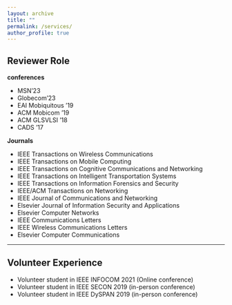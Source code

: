 ```yaml
---
layout: archive
title: ""
permalink: /services/
author_profile: true
---
```

## Reviewer Role

**conferences**
* MSN’23
* Globecom’23
* EAI Mobiquitous ’19
* ACM Mobicom ’19
* ACM GLSVLSI ’18
* CADS ’17

**Journals**
* IEEE Transactions on Wireless Communications 
* IEEE Transactions on Mobile Computing
* IEEE Transactions on Cognitive Communications and Networking
* IEEE Transactions on Intelligent Transportation Systems
* IEEE Transactions on Information Forensics and Security
* IEEE/ACM Transactions on Networking
* IEEE Journal of Communications and Networking
* Elsevier Journal of Information Security and Applications
* Elsevier Computer Networks
* IEEE Communications Letters
* IEEE Wireless Communications Letters
* Elsevier Computer Communications

------------------------------------------------------------------------------------

## Volunteer Experience

* Volunteer student in IEEE INFOCOM 2021 (Online conference)
* Volunteer student in IEEE SECON 2019 (in-person conference)
* Volunteer student in IEEE DySPAN 2019 (in-person conference)
